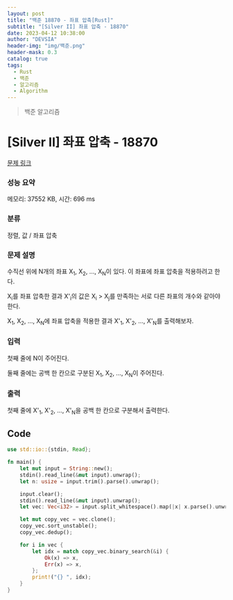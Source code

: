 ```yaml
---
layout: post
title: "백준 18870 - 좌표 압축[Rust]"
subtitle: "[Silver II] 좌표 압축 - 18870"
date: 2023-04-12 10:38:00
author: "DEVSIA"
header-img: "img/백준.png"
header-mask: 0.3
catalog: true
tags:
  - Rust
  - 백준
  - 알고리즘
  - Algorithm
---
```


> 백준 알고리즘

# [Silver II] 좌표 압축 - 18870

[문제 링크](https://www.acmicpc.net/problem/18870)

### 성능 요약

메모리: 37552 KB, 시간: 696 ms

### 분류

정렬, 값 / 좌표 압축

### 문제 설명

<p>수직선 위에 N개의 좌표 X<sub>1</sub>, X<sub>2</sub>, ..., X<sub>N</sub>이 있다. 이 좌표에 좌표 압축을 적용하려고 한다.</p>

<p>X<sub>i</sub>를 좌표 압축한 결과 X'<sub>i</sub>의 값은 X<sub>i</sub> > X<sub>j</sub>를 만족하는 서로 다른 좌표의 개수와 같아야 한다.</p>

<p>X<sub>1</sub>, X<sub>2</sub>, ..., X<sub>N</sub>에 좌표 압축을 적용한 결과 X'<sub>1</sub>, X'<sub>2</sub>, ..., X'<sub>N</sub>를 출력해보자.</p>

### 입력

 <p>첫째 줄에 N이 주어진다.</p>

<p>둘째 줄에는 공백 한 칸으로 구분된 X<sub>1</sub>, X<sub>2</sub>, ..., X<sub>N</sub>이 주어진다.</p>

### 출력

 <p>첫째 줄에 X'<sub>1</sub>, X'<sub>2</sub>, ..., X'<sub>N</sub>을 공백 한 칸으로 구분해서 출력한다.</p>

## Code

```rs
use std::io::{stdin, Read};

fn main() {
    let mut input = String::new();
    stdin().read_line(&mut input).unwrap();
    let n: usize = input.trim().parse().unwrap();

    input.clear();
    stdin().read_line(&mut input).unwrap();
    let vec: Vec<i32> = input.split_whitespace().map(|x| x.parse().unwrap()).collect();

    let mut copy_vec = vec.clone();
    copy_vec.sort_unstable();
    copy_vec.dedup();

    for i in vec {
        let idx = match copy_vec.binary_search(&i) {
            Ok(x) => x,
            Err(x) => x,
        };
        print!("{} ", idx);
    }
}
```
